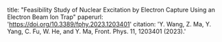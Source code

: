 title: "Feasibility Study of Nuclear Excitation by Electron Capture Using an Electron Beam Ion Trap"
paperurl: 'https://doi.org/10.3389/fphy.2023.1203401'
citation: 'Y. Wang, Z. Ma, Y. Yang, C. Fu, W. He, and Y. Ma, Front. Phys. 11, 1203401 (2023).'

